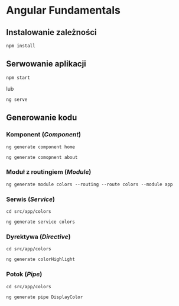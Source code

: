 # Angular Fundamentals

## Instalowanie zależności

```shell
npm install
```

## Serwowanie aplikacji

```shell
npm start
```

lub

```shell
ng serve
```

## Generowanie kodu

### Komponent (_Component_)

```shell
ng generate component home

ng generate comopnent about
```

###  Moduł z routingiem (_Module_)

```shell
ng generate module colors --routing --route colors --module app
```

### Serwis (_Service_)

```shell
cd src/app/colors

ng generate service colors
```

### Dyrektywa (_Directive_)

```shell
cd src/app/colors

ng generate colorHighlight
```

### Potok (_Pipe_)

```shell
cd src/app/colors

ng generate pipe DisplayColor
```
